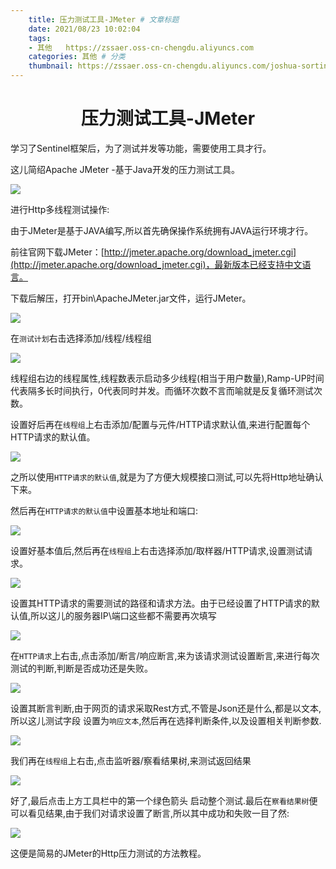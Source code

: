 ```yaml
---
    title: 压力测试工具-JMeter # 文章标题  
    date: 2021/08/23 10:02:04
    tags:
    - 其他   https://zssaer.oss-cn-chengdu.aliyuncs.com
    categories: 其他 # 分类
    thumbnail: https://zssaer.oss-cn-chengdu.aliyuncs.com/joshua-sortino-LqKhnDzSF-8-unsplash.jpg?x-oss-process=style/wallpaper # 略缩图
---
```

<h1 align = "center">压力测试工具-JMeter</h1>

学习了Sentinel框架后，为了测试并发等功能，需要使用工具才行。

这儿简绍Apache JMeter -基于Java开发的压力测试工具。

![](https://zssaer.oss-cn-chengdu.aliyuncs.com/8ad4b31c8701a18bc4cdb31613c2b70e2938febd.jpeg)

进行Http多线程测试操作:

由于JMeter是基于JAVA编写,所以首先确保操作系统拥有JAVA运行环境才行。

前往官网下载JMeter：[http://jmeter.apache.org/download_jmeter.cgi](http://jmeter.apache.org/download_jmeter.cgi)，最新版本已经支持中文语言。

下载后解压，打开bin\ApacheJMeter.jar文件，运行JMeter。

![](https://zssaer.oss-cn-chengdu.aliyuncs.com/20210819172921.png)

在`测试计划`右击选择添加/线程/线程组

![](https://zssaer.oss-cn-chengdu.aliyuncs.com/20210819173126.png)

线程组右边的线程属性,线程数表示启动多少线程(相当于用户数量),Ramp-UP时间代表隔多长时间执行，0代表同时并发。而循环次数不言而喻就是反复循环测试次数。

设置好后再在`线程组`上右击添加/配置与元件/HTTP请求默认值,来进行配置每个HTTP请求的默认值。

![](https://zssaer.oss-cn-chengdu.aliyuncs.com/20210819173621.png)

之所以使用`HTTP请求的默认值`,就是为了方便大规模接口测试,可以先将Http地址确认下来。

然后再在`HTTP请求的默认值`中设置基本地址和端口:

![](https://zssaer.oss-cn-chengdu.aliyuncs.com/20210819173842.png)

设置好基本值后,然后再在`线程组`上右击选择添加/取样器/HTTP请求,设置测试请求。

![](https://zssaer.oss-cn-chengdu.aliyuncs.com/20210819174009.png)

设置其HTTP请求的需要测试的路径和请求方法。由于已经设置了HTTP请求的默认值,所以这儿的服务器IP\端口这些都不需要再次填写

![](https://zssaer.oss-cn-chengdu.aliyuncs.com/20210819174109.png)

在`HTTP请求`上右击,点击添加/断言/响应断言,来为该请求测试设置断言,来进行每次测试的判断,判断是否成功还是失败。

![](https://zssaer.oss-cn-chengdu.aliyuncs.com/20210819174353.png)

设置其断言判断,由于网页的请求采取Rest方式,不管是Json还是什么,都是以文本,所以这儿测试字段 设置为`响应文本`,然后再在选择判断条件,以及设置相关判断参数.

![](https://zssaer.oss-cn-chengdu.aliyuncs.com/20210819174543.png)

我们再在`线程组`上右击,点击监听器/察看结果树,来测试返回结果

![](https://zssaer.oss-cn-chengdu.aliyuncs.com/20210819174833.png)

好了,最后点击上方工具栏中的第一个绿色箭头 启动整个测试.最后在`察看结果树`便可以看见结果,由于我们对请求设置了断言,所以其中成功和失败一目了然:

![](https://zssaer.oss-cn-chengdu.aliyuncs.com/20210819175124.png)

这便是简易的JMeter的Http压力测试的方法教程。